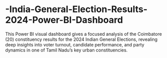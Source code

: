 # -India-General-Election-Results-2024-Power-BI-Dashboard
This Power BI visual dashboard gives a focused analysis of the Coimbatore (20) constituency results for the 2024 Indian General Elections, revealing deep insights into voter turnout, candidate performance, and party dynamics in one of Tamil Nadu’s key urban constituencies.
